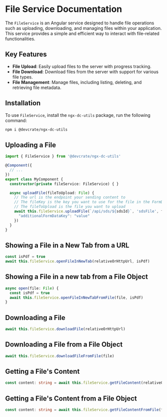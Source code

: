 # File Service Documentation

The `FileService` is an Angular service designed to handle file operations such as uploading, downloading, and managing files within your application. This service provides a simple and efficient way to interact with file-related functionalities.

## Key Features

- **File Upload**: Easily upload files to the server with progress tracking.
- **File Download**: Download files from the server with support for various file types.
- **File Management**: Manage files, including listing, deleting, and retrieving file metadata.

## Installation

To use `FileService`, install the `ngx-dc-utils` package, run the following command:

```bash
npm i @devcrate/ngx-dc-utils
```

## Uploading a File

```typescript
import { FileService } from '@devcrate/ngx-dc-utils'

@Component({
  // ...
})
export class MyComponent {
  constructor(private fileService: FileService) { }

  async uploadFile(fileToUpload: File) {
    // The url is the endpoint your sending content to
    // The fileKey is the key you want to use for the file in the FormData (whatever you use on the server)
    // The fileToUpload is the file you want to upload
    await this.fileService.uploadFile(`/api/sds/${sdsId}`, 'sdsFile', fileToUpload, {
      "additionalFormDataKey": "value"
    })
  }
}
```

## Showing a File in a New Tab from a URL

```typescript
const isPdf = true
await this.fileService.openFileInNewTab(relativeOrHttpUrl, isPdf)
```

## Showing a File in a new tab from a File Object

```typescript
async open(file: File) {
  const isPdf = true
  await this.fileService.openFileInNewTabFromFile(file, isPdf)
}
```

## Downloading a File

```typescript
await this.fileService.downloadFile(relativeOrHttpUrl)
```

## Downloading a File from a File Object

```typescript
await this.fileService.downloadFileFromFile(file)
```

## Getting a File's Content

```typescript
const content: string = await this.fileService.getFileContent(relativeOrHttpUrl)
```

## Getting a File's Content from a File Object

```typescript
const content: string = await this.fileService.getFileContentFromFile(file)
```
